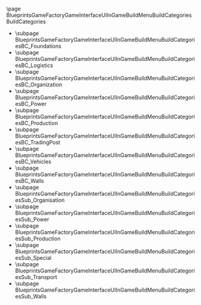 \page BlueprintsGameFactoryGameInterfaceUIInGameBuildMenuBuildCategories BuildCategories
- \subpage BlueprintsGameFactoryGameInterfaceUIInGameBuildMenuBuildCategoriesBC_Foundations
- \subpage BlueprintsGameFactoryGameInterfaceUIInGameBuildMenuBuildCategoriesBC_Logistics
- \subpage BlueprintsGameFactoryGameInterfaceUIInGameBuildMenuBuildCategoriesBC_Organization
- \subpage BlueprintsGameFactoryGameInterfaceUIInGameBuildMenuBuildCategoriesBC_Power
- \subpage BlueprintsGameFactoryGameInterfaceUIInGameBuildMenuBuildCategoriesBC_Production
- \subpage BlueprintsGameFactoryGameInterfaceUIInGameBuildMenuBuildCategoriesBC_TradingPost
- \subpage BlueprintsGameFactoryGameInterfaceUIInGameBuildMenuBuildCategoriesBC_Vehicles
- \subpage BlueprintsGameFactoryGameInterfaceUIInGameBuildMenuBuildCategoriesBC_Walls
- \subpage BlueprintsGameFactoryGameInterfaceUIInGameBuildMenuBuildCategoriesSub_Organisation
- \subpage BlueprintsGameFactoryGameInterfaceUIInGameBuildMenuBuildCategoriesSub_Power
- \subpage BlueprintsGameFactoryGameInterfaceUIInGameBuildMenuBuildCategoriesSub_Production
- \subpage BlueprintsGameFactoryGameInterfaceUIInGameBuildMenuBuildCategoriesSub_Special
- \subpage BlueprintsGameFactoryGameInterfaceUIInGameBuildMenuBuildCategoriesSub_Transport
- \subpage BlueprintsGameFactoryGameInterfaceUIInGameBuildMenuBuildCategoriesSub_Walls
